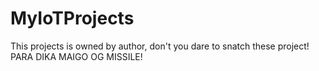 # MyIoTProjects
This projects is owned by author, don't you dare to snatch these project! PARA DIKA MAIGO OG MISSILE!
